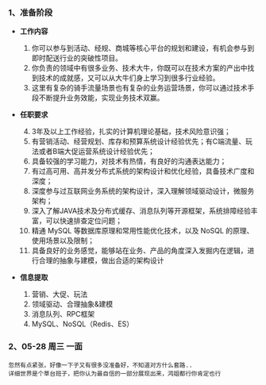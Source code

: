 
### 1、准备阶段


-  **工作内容** 

	1. 你可以参与到活动、经规、商城等核心平台的规划和建设，有机会参与到即时配送行业的突破性项目。  
	2. 你负责的领域中有很多业务、技术大牛，你既可以在技术方案的产出中找到技术的成就感，又可以从大牛们身上学习到很多行业经验。  
	3. 这里有复杂的骑手流量场景也有复杂的业务运营场景，你可以通过技术手段不断提升业务效能，实现业务技术双赢。 


-  **任职要求**

	4. 3年及以上工作经验，扎实的计算机理论基础，技术风险意识强；  
	5. 有营销活动、经营规划、库存和预算系统设计经验优先；有C端流量、玩法或者B端大促运营系统设计经验优先；  
	6. 具备较强的学习能力，对技术有热情，有良好的沟通表达能力；  
	7. 有过高可用、高并发分布式系统的架构设计和优化经验，具备技术广度和深度；  
	8. 深度参与过互联网业务系统的架构设计，深入理解领域驱动设计，微服务架构；  
	9. 深入了解JAVA技术及分布式缓存、消息队列等开源框架，系统排障经验丰富，可以快速排查定位问题； 
	10. 精通 MySQL 等数据库原理和常用性能优化技术，以及 NoSQL 的原理、使用场景以及限制；  
	11. 具备良好的业务感觉，能够站在业务、产品的角度深入发掘内在逻辑，进行合理的抽象与建模，做出合适的架构设计


-  **信息提取**

	1.  营销、大促、玩法
	2.  领域驱动、合理抽象&建模
	3.  消息队列、RPC框架
	4.  MySQL、NoSQL（Redis、ES）


### 2、05-28 周三 一面

	忽然有点紧张，好像一下子又有很多没准备好，不知道对方什么套路..
	详细世界是个草台班子，把你认为最自信的一部分展现出来，鸿姐都行你肯定也行


